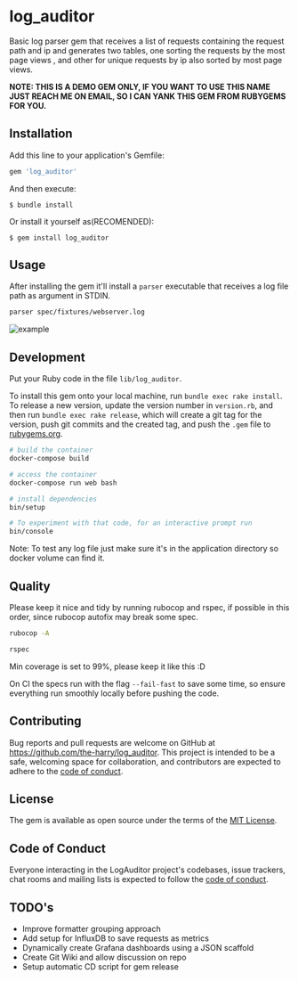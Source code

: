 # log_auditor

Basic log parser gem that receives a list of requests containing the request path and ip and generates two tables, one sorting the requests by the most page views , and other for unique requests by ip also sorted by most page views.

**NOTE: THIS IS A DEMO GEM ONLY, IF YOU WANT TO USE THIS NAME JUST REACH ME ON EMAIL, SO I CAN YANK THIS GEM FROM RUBYGEMS FOR YOU.**

## Installation

Add this line to your application's Gemfile:

```ruby
gem 'log_auditor'
```

And then execute:

    $ bundle install

Or install it yourself as(RECOMENDED):

    $ gem install log_auditor

## Usage

After installing the gem it'll install a `parser` executable that receives a log file path as argument in STDIN.

```bash
parser spec/fixtures/webserver.log
```

![example](https://user-images.githubusercontent.com/38408536/144623554-a11b12c3-f9b4-432c-b2f5-db6d3b263c9e.png)

## Development

Put your Ruby code in the file `lib/log_auditor`.

To install this gem onto your local machine, run `bundle exec rake install`. To release a new version, update the version number in `version.rb`, and then run `bundle exec rake release`, which will create a git tag for the version, push git commits and the created tag, and push the `.gem` file to [rubygems.org](https://rubygems.org).

```bash
# build the container
docker-compose build

# access the container
docker-compose run web bash

# install dependencies
bin/setup

# To experiment with that code, for an interactive prompt run
bin/console
```

Note: To test any log file just make sure it's in the application directory so docker volume can find it.

## Quality

Please keep it nice and tidy by running rubocop and rspec, if possible in this order, since rubocop autofix may break some spec.

```bash
rubocop -A

rspec
```

Min coverage is set to 99%, please keep it like this :D

On CI the specs run with the flag `--fail-fast` to save some time, so ensure everything run smoothly locally before pushing the code.

## Contributing

Bug reports and pull requests are welcome on GitHub at https://github.com/the-harry/log_auditor. This project is intended to be a safe, welcoming space for collaboration, and contributors are expected to adhere to the [code of conduct](https://github.com/the-harry/log_auditor/blob/master/CODE_OF_CONDUCT.md).

## License

The gem is available as open source under the terms of the [MIT License](https://opensource.org/licenses/MIT).

## Code of Conduct

Everyone interacting in the LogAuditor project's codebases, issue trackers, chat rooms and mailing lists is expected to follow the [code of conduct](https://github.com/the-harry/log_auditor/blob/master/CODE_OF_CONDUCT.md).

## TODO's

- Improve formatter grouping approach
- Add setup for InfluxDB to save requests as metrics
- Dynamically create Grafana dashboards using a JSON scaffold
- Create Git Wiki and allow discussion on repo
- Setup automatic CD script for gem release
